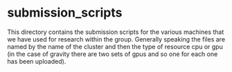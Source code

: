 # submission_scripts

This directory contains the submission scripts for the various machines that we have used for research within the group.  Generally speaking the files are named by the name of the cluster and then the type of resource cpu or gpu (in the case of gravity there are two sets of gpus and so one for each one has been uploaded).  
